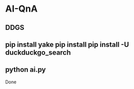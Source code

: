 # AI-QnA
DDGS
-------
pip install yake
pip install pip install -U duckduckgo_search
-------
python ai.py
-------
Done
